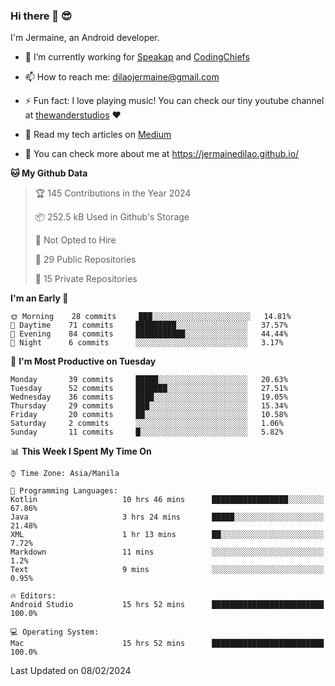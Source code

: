 ### Hi there 👋 😎
I'm Jermaine, an Android developer.

- 🔭 I’m currently working for [Speakap](https://www.speakap.com/) and [CodingChiefs](https://codingchiefs.com/en/)

- 📫 How to reach me: dilaojermaine@gmail.com

- ⚡ Fun fact: I love playing music! You can check our tiny youtube channel at [thewanderstudios](https://www.youtube.com/thewanderstudios) ♥️

- 📖 Read my tech articles on [Medium](https://jermainedilao.medium.com/)

- 👀 You can check more about me at https://jermainedilao.github.io/

<!--
**jermainedilao/jermainedilao** is a ✨ _special_ ✨ repository because its `README.md` (this file) appears on your GitHub profile.

Here are some ideas to get you started:

- 🔭 I’m currently working on ...
- 🌱 I’m currently learning ...
- 👯 I’m looking to collaborate on ...
- 🤔 I’m looking for help with ...
- 💬 Ask me about ...
- 📫 How to reach me: ...
- 😄 Pronouns: ...
- ⚡ Fun fact: ...
-->

<!--START_SECTION:waka-->
**🐱 My Github Data** 

> 🏆 145 Contributions in the Year 2024
 > 
> 📦 252.5 kB Used in Github's Storage 
 > 
> 🚫 Not Opted to Hire
 > 
> 📜 29 Public Repositories 
 > 
> 🔑 15 Private Repositories  
 > 
**I'm an Early 🐤** 

```text
🌞 Morning    28 commits     ███░░░░░░░░░░░░░░░░░░░░░░   14.81% 
🌆 Daytime    71 commits     █████████░░░░░░░░░░░░░░░░   37.57% 
🌃 Evening    84 commits     ███████████░░░░░░░░░░░░░░   44.44% 
🌙 Night      6 commits      ░░░░░░░░░░░░░░░░░░░░░░░░░   3.17%

```
📅 **I'm Most Productive on Tuesday** 

```text
Monday       39 commits     █████░░░░░░░░░░░░░░░░░░░░   20.63% 
Tuesday      52 commits     ███████░░░░░░░░░░░░░░░░░░   27.51% 
Wednesday    36 commits     ████░░░░░░░░░░░░░░░░░░░░░   19.05% 
Thursday     29 commits     ███░░░░░░░░░░░░░░░░░░░░░░   15.34% 
Friday       20 commits     ██░░░░░░░░░░░░░░░░░░░░░░░   10.58% 
Saturday     2 commits      ░░░░░░░░░░░░░░░░░░░░░░░░░   1.06% 
Sunday       11 commits     █░░░░░░░░░░░░░░░░░░░░░░░░   5.82%

```


📊 **This Week I Spent My Time On** 

```text
⌚︎ Time Zone: Asia/Manila

💬 Programming Languages: 
Kotlin                   10 hrs 46 mins      █████████████████░░░░░░░░   67.86% 
Java                     3 hrs 24 mins       █████░░░░░░░░░░░░░░░░░░░░   21.48% 
XML                      1 hr 13 mins        ██░░░░░░░░░░░░░░░░░░░░░░░   7.72% 
Markdown                 11 mins             ░░░░░░░░░░░░░░░░░░░░░░░░░   1.2% 
Text                     9 mins              ░░░░░░░░░░░░░░░░░░░░░░░░░   0.95%

🔥 Editors: 
Android Studio           15 hrs 52 mins      █████████████████████████   100.0%

💻 Operating System: 
Mac                      15 hrs 52 mins      █████████████████████████   100.0%

```


 Last Updated on 08/02/2024
<!--END_SECTION:waka-->
